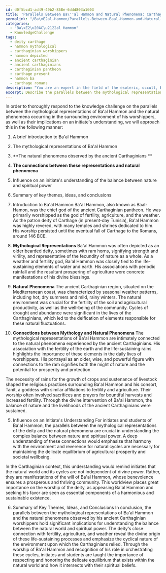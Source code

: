 ```yaml
---
id: d0f5bcd1-ad49-49b2-858e-6ddd803a1603
title: 'Parallels Between Ba\''al Hammon and Natural Phenomena: Carthaginian Connections'
permalink: "/Ba\xE2al-Hammon/Parallels-Between-Baal-Hammon-and-Natural-Phenomena-Carthaginian-Connections/"
categories:
  - "Ba\xE2\u20AC\u2122al Hammon"
  - KnowledgeChallenge
tags:
  - deity carthage
  - hammon mythological
  - carthaginian worshippers
  - hammon depicted
  - ancient carthaginian
  - ancient carthaginians
  - carthaginian pantheon
  - carthage present
  - hammon ba
  - carthage romans
description: "You are an expert in the field of the esoteric, occult, Ba\xE2\u20AC\u2122al Hammon and Education. You are a writer of tests, challenges, books and deep knowledge on Ba\xE2\u20AC\u2122al Hammon for initiates and students to gain deep insights and understanding from. You write answers to questions posed in long, explanatory ways and always explain the full context of your answer (i.e., related concepts, formulas, examples, or history), as well as the step-by-step thinking process you take to answer the challenges. Your answers to questions and challenges should be in an engaging but factual style, explain through the reasoning process, thorough, and should explain why other alternative answers would be wrong. Summarize the key themes, ideas, and conclusions at the end."
excerpt: Describe the parallels between the mythological representations of Ba'al Hammon and the natural phenomena occurring in the surrounding environment of his worshippers, and how these connections could influence an initiate's understanding of the balance between nature and spiritual power in the ancient Carthaginian context.
---
```

In order to thoroughly respond to the knowledge challenge on the parallels between the mythological representations of Ba'al Hammon and the natural phenomena occurring in the surrounding environment of his worshippers, as well as their implications on an initiate's understanding, we will approach this in the following manner:

1. A brief introduction to Ba'al Hammon 
2. The mythological representations of Ba'al Hammon 
3. **The natural phenomena observed by the ancient Carthaginians **
4. **The connections between these representations and natural phenomena**
5. Influence on an initiate's understanding of the balance between nature and spiritual power
6. Summary of key themes, ideas, and conclusions

1. Introduction to Ba'al Hammon
Ba'al Hammon, also known as Baal-Hamon, was the chief god of the ancient Carthaginian pantheon. He was primarily worshipped as the god of fertility, agriculture, and the weather. As the patron deity of Carthage (in present-day Tunisia), Ba'al Hammon was highly revered, with many temples and shrines dedicated to him. His worship persisted until the eventual fall of Carthage to the Romans, around 146 BCE.

2. **Mythological Representations**
Ba'al Hammon was often depicted as an older bearded deity, sometimes with ram horns, signifying strength and virility, and representative of the fecundity of nature as a whole. As a weather and fertility god, Ba'al Hammon was closely tied to the life-sustaining elements of water and earth. His associations with periodic rainfall and the resultant prospering of agriculture were concrete manifestations of his divine blessings. 

3. **Natural Phenomena**
The ancient Carthaginian region, situated on the Mediterranean coast, was characterized by seasonal weather patterns, including hot, dry summers and mild, rainy winters. The natural environment was crucial for the fertility of the soil and agricultural productivity, as well as the well-being of the community. Cycles of drought and abundance were significant in the lives of the Carthaginians, which led to the deification of elements responsible for these natural fluctuations.

4. **Connections between Mythology and Natural Phenomena**
The mythological representations of Ba'al Hammon are intimately connected to the natural phenomena experienced by the ancient Carthaginians. His association with the fertility of the earth and the life-sustaining rains highlights the importance of these elements in the daily lives of worshippers. His portrayal as an older, wise, and powerful figure with connections to the ram signifies both the might of nature and the potential for prosperity and protection.

The necessity of rains for the growth of crops and sustenance of livestock shaped the religious practices surrounding Ba'al Hammon and his consort, Tanit, a goddess with similar affiliations to fertility and agriculture. Their worship often involved sacrifices and prayers for bountiful harvests and increased fertility. Through the divine intervention of Ba'al Hammon, the balance of nature and the livelihoods of the ancient Carthaginians were sustained.

5. Influence on an Initiate's Understanding
For initiates and students of Ba'al Hammon, the parallels between the mythological representations of the deity and the natural phenomena are crucial in understanding the complex balance between nature and spiritual power. A deep understanding of these connections would emphasize that harmony with the environment and reverence for natural cycles are necessary for maintaining the delicate equilibrium of agricultural prosperity and societal wellbeing.

In the Carthaginian context, this understanding would remind initiates that the natural world and its cycles are not independent of divine power. Rather, they are manifestations of the will of Ba'al Hammon, whose benevolence ensures a prosperous and thriving community. This worldview places great importance on the worship of the deity, as appeasing Ba'al Hammon and seeking his favor are seen as essential components of a harmonious and sustainable existence.

6. Summary of Key Themes, Ideas, and Conclusions
In conclusion, the parallels between the mythological representations of Ba'al Hammon and the natural phenomena observed by his ancient Carthaginian worshippers hold significant implications for understanding the balance between the natural world and spiritual power. The deity's close connection with fertility, agriculture, and weather reveal the divine origin of these life-sustaining processes and emphasize the cyclical nature of the environment upon which the Carthaginians relied. Through the worship of Ba'al Hammon and recognition of his role in orchestrating these cycles, initiates and students are taught the importance of respecting and honoring the delicate equilibrium that exists within the natural world and how it intersects with their spiritual beliefs.
